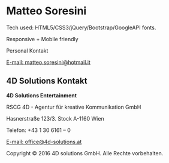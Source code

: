 <h1>Matteo Soresini</h1>

<p>Tech used: HTML5/CSS3/jQuery/Bootstrap/GoogleAPI fonts.</p>

<p>Responsive + Mobile friendly</p>

<p>Personal Kontakt</p>

<a href="mailto:matteo.soresini@hotmail.it">E-mail: matteo.soresini@hotmail.it</a>

<a href="https://it.linkedin.com/in/matteosoresini90"></a>







<h2>4D Solutions Kontakt</h2>

<p><b>4D Solutions Entertainment</b></p>

<p>RSCG 4D - Agentur für kreative Kommunikation GmbH</p>

<p>Hasnerstraße 123/3. Stock A-1160 Wien</p>
            
<p>Telefon: +43 1 30 6161 – 0</p>

<a href="mailto:office@4d-solutions.at">E-mail: office@4d-solutions.at</a>

<p id="copyright">Copyright © 2016 4D solutions GmbH. Alle Rechte vorbehalten.</p>